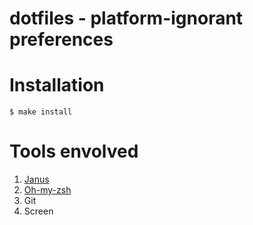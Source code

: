 dotfiles - platform-ignorant preferences
========

# Installation
`$ make install`

# Tools envolved
1. [Janus](https://github.com/carlhuda/janus)
2. [Oh-my-zsh](https://github.com/robbyrussell/oh-my-zsh)
3. Git
4. Screen
